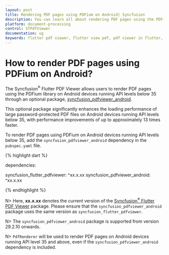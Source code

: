 ```yaml
---
layout: post
title: Rendering PDF pages using PDFium on Android| Syncfusion
description: You can learn all about rendering PDF pages using the PDFium library on Android devices running API levels below 35 with the SfPdfViewer widget.
platform: document-processing
control: SfPdfViewer
documentation: ug
keywords: flutter pdf viewer, flutter view pdf, pdf viewer in flutter, flutter open pdf, flutter pdf view
---
```


# How to render PDF pages using PDFium on Android?

The Syncfusion<sup>&reg;</sup> Flutter PDF Viewer allows users to render PDF pages using the PDFium library on Android devices running API levels below 35 through an optional package, [syncfusion_pdfviewer_android](https://pub.dev/packages/syncfusion_pdfviewer_android).

This optional package significantly enhances the loading performance of large password-protected PDF files on Android devices running API levels below 35, with performance improvements of up to approximately 13 times faster.

To render PDF pages using PDFium on Android devices running API levels below 35, add the `syncfusion_pdfviewer_android` dependency in the `pubspec.yaml` file.

{% highlight dart %}

dependencies:

syncfusion_flutter_pdfviewer: ^xx.x.xx 
syncfusion_pdfviewer_android: ^xx.x.xx

{% endhighlight %}

N> Here, **xx.x.xx** denotes the current version of the [Syncfusion<sup>&reg;</sup> Flutter PDF Viewer](https://pub.dev/packages/syncfusion_flutter_pdfviewer/versions) package. Please ensure that the `syncfusion_pdfviewer_android` package uses the same version as `syncfusion_flutter_pdfviewer`.

N> The `syncfusion_pdfviewer_android` package is supported from version 29.2.10 onwards.

N> `PdfRenderer` will be used to render PDF pages on Android devices running API level 35 and above, even if the `syncfusion_pdfviewer_android` dependency is included.
